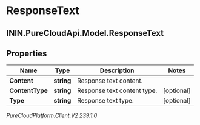 # ResponseText

## ININ.PureCloudApi.Model.ResponseText

## Properties

|Name | Type | Description | Notes|
|------------ | ------------- | ------------- | -------------|
| **Content** | **string** | Response text content. | |
| **ContentType** | **string** | Response text content type. | [optional] |
| **Type** | **string** | Response text type. | [optional] |



_PureCloudPlatform.Client.V2 239.1.0_
